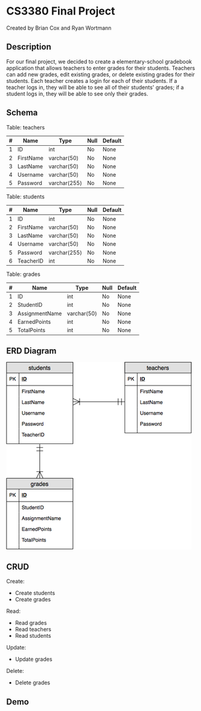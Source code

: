 # CS3380 Final Project

Created by Brian Cox and Ryan Wortmann

## Description

For our final project, we decided to create a elementary-school gradebook application that allows teachers to enter grades for their students.  Teachers can add new grades, edit existing grades, or delete existing grades for their students.  Each teacher creates a login for each of their students.  If a teacher logs in, they will be able to see all of their students' grades; if a student logs in, they will be able to see only their grades.

## Schema

Table: teachers

|  #  |  Name       |  Type          |  Null  |  Default  |
|-----|-------------|----------------|--------|-----------|
|  1  |  ID         |  int           |  No    |  None     |
|  2  |  FirstName  |  varchar(50)   |  No    |  None     |
|  3  |  LastName   |  varchar(50)   |  No    |  None     |
|  4  |  Username   |  varchar(50)   |  No    |  None     |
|  5  |  Password   |  varchar(255)  |  No    |  None     |

Table: students

|  #  |  Name       |  Type          |  Null  |  Default  |
|-----|-------------|----------------|--------|-----------|
|  1  |  ID         |  int           |  No    |  None     |
|  2  |  FirstName  |  varchar(50)   |  No    |  None     |
|  3  |  LastName   |  varchar(50)   |  No    |  None     |
|  4  |  Username   |  varchar(50)   |  No    |  None     |
|  5  |  Password   |  varchar(255)  |  No    |  None     |
|  6  |  TeacherID  |  int           |  No    |  None     |

Table: grades

|  #  |  Name            |  Type         |  Null  |  Default  |
|-----|------------------|---------------|--------|-----------|
|  1  |  ID              |  int          |  No    |  None     |
|  2  |  StudentID       |  int          |  No    |  None     |
|  3  |  AssignmentName  |  varchar(50)  |  No    |  None     |
|  4  |  EarnedPoints    |  int          |  No    |  None     |
|  5  |  TotalPoints     |  int          |  No    |  None     |

## ERD Diagram

![ERD Diagram](docs/FinalProjectERD.png)

## CRUD

Create:

- Create students
- Create grades

Read:

- Read grades
- Read teachers
- Read students

Update:

- Update grades

Delete:

- Delete grades

## Demo
